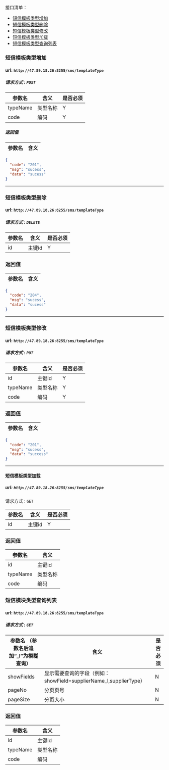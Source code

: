 接口清单：
- [短信模板类型增加](#短信模板类型增加)
- [短信模板类型删除](#短信模板类型删除)
- [短信模板类型修改](#短信模板类型修改)
- [短信模板类型加载](#短信模板类型加载)
- [短信模板类型查询列表](#短信模板类型查询列表)




### 短信模板类型增加
#### url: `http://47.89.18.26:8255/sms/templateType`
##### 请求方式 : `POST`

参数名    |含义    | 是否必须
-------|--------|-----
typeName|类型名称|Y
code|编码|Y


#####  返回值

参数名  | 含义
-------------|-------------
```json
{
  "code": "201",
  "msg": "sucess",
  "data": "sucess"
}
```
--------------------------------


### 短信模板类型删除

#### url: `http://47.89.18.26:8255/sms/templateType`
##### 请求方式 : `DELETE`

参数名    | 含义    | 是否必须
-------|--------|-----
id|主键id|Y

###  返回值

参数名  | 含义
-------------|-------------
```json
{
  "code": "204",
  "msg": "sucess",
  "data": "sucess"
}
```

--------------------------------

### 短信模板类型修改

#### url: `http://47.89.18.26:8255/sms/templateType`
##### 请求方式 : `PUT`

参数名    | 含义    | 是否必须
-------|--------|-----
id |主键id | Y
typeName|类型名称|Y
code|编码|Y

###  返回值

参数名  | 含义
-------------|-------------
```json
{
  "code": "201",
  "msg": "sucess",
  "data": "success"
}
```

--------------------------------


#### 短信模板类型加载

##### url: `http://47.89.18.26:8255/sms/templateType`
请求方式 : `GET`


参数名    | 含义    | 是否必须
-------|--------|-----
id|主键id|Y

###  返回值

参数名  | 含义
-------------|-------------
id |主键id 
typeName|类型名称
code|编码

  

### 短信模块类型查询列表

#### url: `http://47.89.18.26:8255/sms/templateType`
##### 请求方式 : `GET`

参数名 （参数名后追加“_l”为模糊查询）   | 含义    | 是否必须
-------|--------|-----
showFields|显示需要查询的字段（例如：showField=supplierName_l,supplierType）|N
pageNo|  分页页号 |N
pageSize| 分页大小 |N


###  返回值

参数名  | 含义
-------------|-------------
id |主键id 
typeName|类型名称
code|编码

